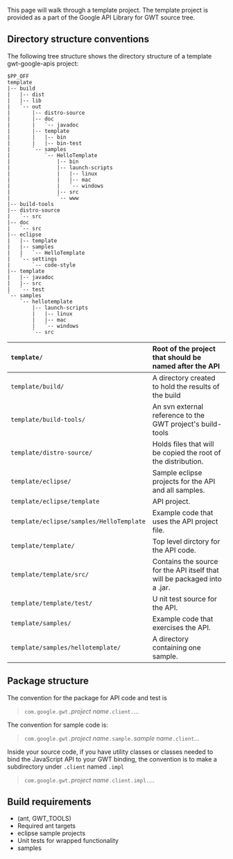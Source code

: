 This page will walk through a template project.  The template project is provided as a part of the Google API Library for GWT source tree.

## Directory structure conventions ##

The following tree structure shows the directory structure of a template gwt-google-apis project:

```
$PP_OFF
template
|-- build
|   |-- dist
|   |-- lib
|   `-- out
|       |-- distro-source
|       |-- doc
|       |   `-- javadoc
|       |-- template
|       |   |-- bin
|       |   |-- bin-test
|       `-- samples
|           `-- HelloTemplate
|               |-- bin
|               |-- launch-scripts
|               |   |-- linux
|               |   |-- mac
|               |   `-- windows
|               |-- src
|               `-- www
|-- build-tools
|-- distro-source
|   `-- src
|-- doc
|   `-- src
|-- eclipse
|   |-- template
|   |-- samples
|   |   `-- HelloTemplate
|   `-- settings
|       `-- code-style
|-- template
|   |-- javadoc
|   |-- src
|   `-- test
`-- samples
    `-- hellotemplate
        |-- launch-scripts
        |   |-- linux
        |   |-- mac
        |   `-- windows
        `-- src

```

| `template/` | Root of the project that should be named after the API |
|:------------|:-------------------------------------------------------|
| `template/build/` | A directory created to hold the results of the build   |
| `template/build-tools/` | An svn external reference to the GWT project's build-tools |
| `template/distro-source/` | Holds files that will be copied the root of the distribution.|
| `template/eclipse/` | Sample eclipse projects for the API and all samples.   |
| `template/eclipse/template` | API project.                                           |
| `template/eclipse/samples/HelloTemplate` | Example code that uses the API project file.           |
| `template/template/` | Top level dirctory for the API code.                   |
| `template/template/src/` | Contains the source for the API itself that will be packaged into a .jar. |
| `template/template/test/` |U nit test source for the API.                          |
| `template/samples/` | Example code that exercises the API.                   |
| `template/samples/hellotemplate/` | A directory containing one sample.                     |


## Package structure ##

The convention for the package for API code and test is

> `com.google.gwt.`_project name_`.client.`...

The convention for sample code is:

> `com.google.gwt.`_project name_`.sample.`_sample name_`.client`...

Inside your source code, if you have utility classes or classes needed to bind the JavaScript API to your GWT binding, the convention is to make a subdirectory under `.client` named `.impl`

> `com.google.gwt.`_project name_`.client.impl.`...


## Build requirements ##

  * (ant, GWT\_TOOLS)
  * Required ant targets
  * eclipse sample projects
  * Unit tests for wrapped functionality
  * samples